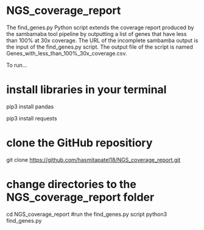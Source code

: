 # NGS_coverage_report
The find_genes.py Python script extends the coverage report produced by the sambamaba tool pipeline by outputting a list of genes that have less than 100% at 30x coverage.
The URL of the incomplete sambamba output is the input of the find_genes.py script. The output file of the script is named Genes_with_less_than_100%_30x_coverage.csv.

To run...
# install libraries in your terminal
pip3 install pandas

pip3 install requests
# clone the GitHub repositiory 
git clone https://github.com/hasmitapatel18/NGS_coverage_report.git
# change directories to the NGS_coverage_report folder
cd NGS_coverage_report
#run the find_genes.py script
python3 find_genes.py

